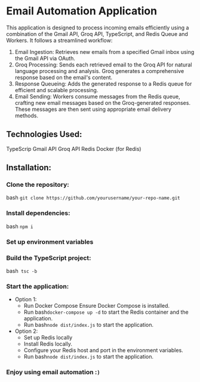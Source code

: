 # Email Automation Application

This application is designed to process incoming emails efficiently using a combination of the Gmail API, Groq API, TypeScript, and Redis Queue and Workers. It follows a streamlined workflow:

1. Email Ingestion: Retrieves new emails from a specified Gmail inbox using the Gmail API via OAuth.
2. Groq Processing: Sends each retrieved email to the Groq API for natural language processing and analysis. Groq generates a comprehensive response based on the email's content.
3. Response Queueing: Adds the generated response to a Redis queue for efficient and scalable processing.
4. Email Sending: Workers consume messages from the Redis queue, crafting new email messages based on the Groq-generated responses. These messages are then sent using appropriate email delivery methods.

## Technologies Used:

TypeScrip
Gmail API
Groq API
Redis
Docker (for Redis)

## Installation:

### Clone the repository:

bash `git clone https://github.com/yourusername/your-repo-name.git`

### Install dependencies:

bash `npm i `

### Set up environment variables

### Build the TypeScript project:

bash` tsc -b`

### Start the application:

- Option 1:
  - Run Docker Compose Ensure Docker Compose is installed.
  - Run bash`docker-compose up -d` to start the Redis container and the application.
  - Run bash`node dist/index.js` to start the application.
- Option 2:
  - Set up Redis locally
  - Install Redis locally.
  - Configure your Redis host and port in the environment variables.
  - Run bash`node dist/index.js` to start the application.

### Enjoy using email automation :`)`
